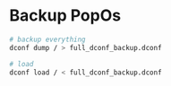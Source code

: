 # Backup PopOs
```bash
# backup everything
dconf dump / > full_dconf_backup.dconf

# load
dconf load / < full_dconf_backup.dconf
```
